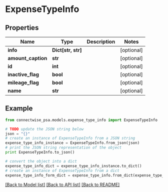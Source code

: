 # ExpenseTypeInfo


## Properties
Name | Type | Description | Notes
------------ | ------------- | ------------- | -------------
**info** | **Dict[str, str]** |  | [optional] 
**amount_caption** | **str** |  | [optional] 
**id** | **int** |  | [optional] 
**inactive_flag** | **bool** |  | [optional] 
**mileage_flag** | **bool** |  | [optional] 
**name** | **str** |  | [optional] 

## Example

```python
from connectwise_psa.models.expense_type_info import ExpenseTypeInfo

# TODO update the JSON string below
json = "{}"
# create an instance of ExpenseTypeInfo from a JSON string
expense_type_info_instance = ExpenseTypeInfo.from_json(json)
# print the JSON string representation of the object
print ExpenseTypeInfo.to_json()

# convert the object into a dict
expense_type_info_dict = expense_type_info_instance.to_dict()
# create an instance of ExpenseTypeInfo from a dict
expense_type_info_form_dict = expense_type_info.from_dict(expense_type_info_dict)
```
[[Back to Model list]](../README.md#documentation-for-models) [[Back to API list]](../README.md#documentation-for-api-endpoints) [[Back to README]](../README.md)


